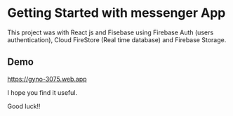 # Getting Started with messenger App

This project was with React js and Fisebase using Firebase Auth (users authentication), Cloud FireStore (Real time database) and Firebase Storage.

## Demo

https://gyno-3075.web.app

I hope you find it useful.

Good luck!!
